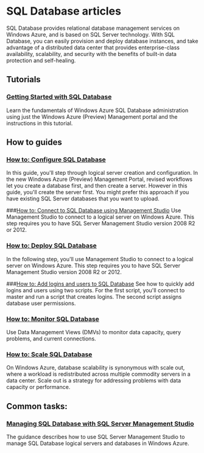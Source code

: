 <properties linkid="develop-net" urlDisplayName="SQL Databases" pageTitle="SQL Databases - Windows Azure service management" metaKeywords="SQL databases Windows Auzure, SQL databases Azure, SQL Azure, SQL Server Azure" description="Find topics about using SQL Databases in Windows Azure." metaCanonical="" services="" documentationCenter="" title="SQL Database articles" authors=""  solutions="" writer="" manager="" editor=""  />




# SQL Database articles
SQL Database provides relational database management services on Windows Azure, and is based on SQL Server technology. With SQL Database, you can easily provision and deploy database instances, and take advantage of a distributed data center that provides enterprise-class availability, scalability, and security with the benefits of built-in data protection and self-healing. 

## Tutorials
### [Getting Started with SQL Database](./get-started-sql-database/)
Learn the fundamentals of Windows Azure SQL Database administration using just the Windows Azure (Preview) Management portal and the instructions in this tutorial. 

## How to guides
### [How to: Configure SQL Database](./howto-configure-sqldb/)
In this guide, you'll step through logical server creation and configuration. In the new Windows Azure (Preview) Management Portal, revised workflows let you create a database first, and then create a server. However in this guide, you'll create the server first. You might prefer this approach if you have existing SQL Server databases that you want to upload.

###[How to: Connect to SQL Database using Management Studio](./howto-connect-sqldb/)
Use Management Studio to connect to a logical server on Windows Azure. This step requires you to have SQL Server Management Studio version 2008 R2 or 2012.

### [How to: Deploy SQL Database](./howto-deploy-sqldb/)
In the following step, you'll use Management Studio to connect to a logical server on Windows Azure. This step requires you to have SQL Server Management Studio version 2008 R2 or 2012.

###[How to: Add logins and users to SQL Database](./howto-add-users-sqldb/)
See how to quickly add logins and users using two scripts. For the first script, you'll connect to master and run a script that creates logins. The second script assigns database user permissions. 

### [How to: Monitor SQL Database](./howto-monitor-sqldb/)
Use Data Management Views (DMVs) to monitor data capacity, query problems, and current connections.

### [How to: Scale SQL Database](./howto-scale-sqldb/)
On Windows Azure, database scalability is synonymous with scale out, where a workload is redistributed across multiple commodity servers in a data center. Scale out is a strategy for addressing problems with data capacity or performance.

## Common tasks:
### [Managing SQL Database with SQL Server Management Studio](./manage-sql-database/)
The guidance describes how to use SQL Server Management Studio to manage SQL Database logical servers and databases in Windows Azure.
